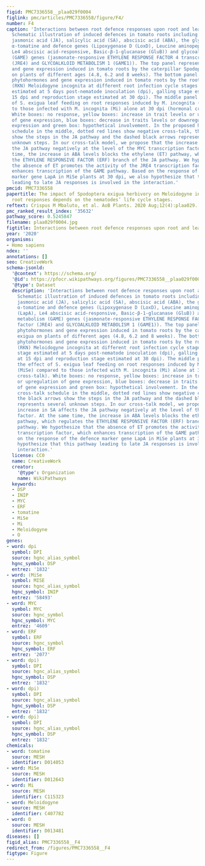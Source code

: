 ```yaml
---
figid: PMC7336558__plaa029f0004
figlink: pmc/articles/PMC7336558/figure/F4/
number: F4
caption: 'Interactions between root defence responses upon root and leaf herbivory.
  Schematic illustration of induced defences in tomato roots including the phytohormones
  jasmonic acid (JA), salicylic acid (SA), abscisic acid (ABA), the glycoalkaloid
  α-tomatine and defence genes (Lipoxygenase D (LoxD), Leucine aminopeptidase A (LapA),
  Le4 abscisic acid-responsive, Basic-β-1-glucanase (GluB)) and glycoalkaloid metabolism
  (GAME) genes (jasmonate-responsive ETHYLENE RESPONSE FACTOR 4 transcription factor
  (JRE4) and GLYCOALKLOID METABOLISM 1 (GAME1)). The top panel represents phytohormones
  and gene expression induced in tomato roots by the caterpillar Spodoptera exigua
  on plants of different ages (4.8, 6.2 and 8 weeks). The bottom panel represents
  phytohormones and gene expression induced in tomato roots by the root-knot nematode
  (RKN) Meloidogyne incognita at different root infection cycle stages (invasion stage
  estimated at 5 days post-nematode inoculation (dpi), galling stage estimated at
  15 dpi and reproduction stage estimated at 30 dpi). The middle panel shows the effect
  of S. exigua leaf feeding on root responses induced by M. incognita (MiSe) compared
  to those infected with M. incognita (Mi) alone at 30 dpi (hormonal cross-talk).
  White boxes: no response, yellow boxes: increase in trait levels or upregulation
  of gene expression, blue boxes: decrease in traits levels or downregulation of gene
  expression and green box: hypothetical involvement. In the proposed hormonal cross-talk
  schedule in the middle, dotted red lines show negative cross-talk, the black arrows
  show the steps in the JA pathway and the dashed black arrows represents several
  unknown steps. In our cross-talk model, we propose that the increase in SA affects
  the JA pathway negatively at the level of the MYC transcription factor. At the same
  time, the increase in ABA levels blocks the ethylene (ET) pathway, which regulates
  the ETHYLENE RESPONSIVE FACTOR (ERF) branch of the JA pathway. We hypothesize that
  the absence of ET promotes the activity of the JRE4 transcription factor, which
  enhances transcription of the GAME pathway. Based on the response of the defence
  marker gene LapA in MiSe plants at 30 dpi, we also hypothesize that this pathway
  leading to late JA responses is involved in the interaction.'
pmcid: PMC7336558
papertitle: The impact of Spodoptera exigua herbivory on Meloidogyne incognita-induced
  root responses depends on the nematodes’ life cycle stages.
reftext: Crispus M Mbaluto, et al. AoB Plants. 2020 Aug;12(4):plaa029.
pmc_ranked_result_index: '35632'
pathway_score: 0.5245847
filename: plaa029f0004.jpg
figtitle: Interactions between root defence responses upon root and leaf herbivory
year: '2020'
organisms:
- Homo sapiens
ndex: ''
annotations: []
seo: CreativeWork
schema-jsonld:
  '@context': https://schema.org/
  '@id': https://pfocr.wikipathways.org/figures/PMC7336558__plaa029f0004.html
  '@type': Dataset
  description: 'Interactions between root defence responses upon root and leaf herbivory.
    Schematic illustration of induced defences in tomato roots including the phytohormones
    jasmonic acid (JA), salicylic acid (SA), abscisic acid (ABA), the glycoalkaloid
    α-tomatine and defence genes (Lipoxygenase D (LoxD), Leucine aminopeptidase A
    (LapA), Le4 abscisic acid-responsive, Basic-β-1-glucanase (GluB)) and glycoalkaloid
    metabolism (GAME) genes (jasmonate-responsive ETHYLENE RESPONSE FACTOR 4 transcription
    factor (JRE4) and GLYCOALKLOID METABOLISM 1 (GAME1)). The top panel represents
    phytohormones and gene expression induced in tomato roots by the caterpillar Spodoptera
    exigua on plants of different ages (4.8, 6.2 and 8 weeks). The bottom panel represents
    phytohormones and gene expression induced in tomato roots by the root-knot nematode
    (RKN) Meloidogyne incognita at different root infection cycle stages (invasion
    stage estimated at 5 days post-nematode inoculation (dpi), galling stage estimated
    at 15 dpi and reproduction stage estimated at 30 dpi). The middle panel shows
    the effect of S. exigua leaf feeding on root responses induced by M. incognita
    (MiSe) compared to those infected with M. incognita (Mi) alone at 30 dpi (hormonal
    cross-talk). White boxes: no response, yellow boxes: increase in trait levels
    or upregulation of gene expression, blue boxes: decrease in traits levels or downregulation
    of gene expression and green box: hypothetical involvement. In the proposed hormonal
    cross-talk schedule in the middle, dotted red lines show negative cross-talk,
    the black arrows show the steps in the JA pathway and the dashed black arrows
    represents several unknown steps. In our cross-talk model, we propose that the
    increase in SA affects the JA pathway negatively at the level of the MYC transcription
    factor. At the same time, the increase in ABA levels blocks the ethylene (ET)
    pathway, which regulates the ETHYLENE RESPONSIVE FACTOR (ERF) branch of the JA
    pathway. We hypothesize that the absence of ET promotes the activity of the JRE4
    transcription factor, which enhances transcription of the GAME pathway. Based
    on the response of the defence marker gene LapA in MiSe plants at 30 dpi, we also
    hypothesize that this pathway leading to late JA responses is involved in the
    interaction.'
  license: CC0
  name: CreativeWork
  creator:
    '@type': Organization
    name: WikiPathways
  keywords:
  - DSP
  - INIP
  - MYC
  - ERF
  - tomatine
  - MiSe
  - Mi
  - Meloidogyne
  - O
genes:
- word: dpi
  symbol: DPI
  source: hgnc_alias_symbol
  hgnc_symbol: DSP
  entrez: '1832'
- word: (MiSe
  symbol: MISE
  source: hgnc_alias_symbol
  hgnc_symbol: INIP
  entrez: '58493'
- word: MYC
  symbol: MYC
  source: hgnc_symbol
  hgnc_symbol: MYC
  entrez: '4609'
- word: ERF
  symbol: ERF
  source: hgnc_symbol
  hgnc_symbol: ERF
  entrez: '2077'
- word: dpi)
  symbol: DPI
  source: hgnc_alias_symbol
  hgnc_symbol: DSP
  entrez: '1832'
- word: dpi)
  symbol: DPI
  source: hgnc_alias_symbol
  hgnc_symbol: DSP
  entrez: '1832'
- word: dpi)
  symbol: DPI
  source: hgnc_alias_symbol
  hgnc_symbol: DSP
  entrez: '1832'
chemicals:
- word: tomatine
  source: MESH
  identifier: D014053
- word: MiSe
  source: MESH
  identifier: D012643
- word: Mi
  source: MESH
  identifier: C115323
- word: Meloidogyne
  source: MESH
  identifier: C407782
- word: O
  source: MESH
  identifier: D013481
diseases: []
figid_alias: PMC7336558__F4
redirect_from: /figures/PMC7336558__F4
figtype: Figure
---
```

